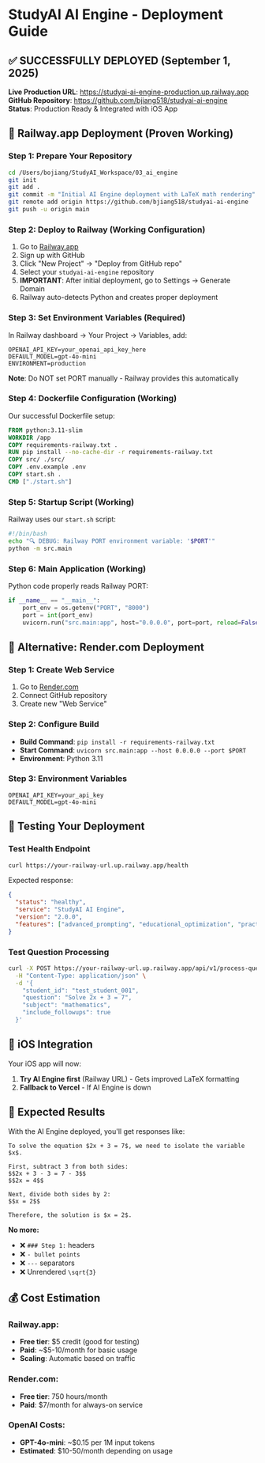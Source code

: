 # StudyAI AI Engine - Deployment Guide

## ✅ SUCCESSFULLY DEPLOYED (September 1, 2025)

**Live Production URL**: https://studyai-ai-engine-production.up.railway.app  
**GitHub Repository**: https://github.com/bjiang518/studyai-ai-engine  
**Status**: Production Ready & Integrated with iOS App

## 🚀 Railway.app Deployment (Proven Working)

### Step 1: Prepare Your Repository
```bash
cd /Users/bojiang/StudyAI_Workspace/03_ai_engine
git init
git add .
git commit -m "Initial AI Engine deployment with LaTeX math rendering"
git remote add origin https://github.com/bjiang518/studyai-ai-engine
git push -u origin main
```

### Step 2: Deploy to Railway (Working Configuration)
1. Go to [Railway.app](https://railway.app)
2. Sign up with GitHub
3. Click "New Project" → "Deploy from GitHub repo"
4. Select your `studyai-ai-engine` repository
5. **IMPORTANT**: After initial deployment, go to Settings → Generate Domain
6. Railway auto-detects Python and creates proper deployment

### Step 3: Set Environment Variables (Required)
In Railway dashboard → Your Project → Variables, add:
```
OPENAI_API_KEY=your_openai_api_key_here
DEFAULT_MODEL=gpt-4o-mini
ENVIRONMENT=production
```
**Note**: Do NOT set PORT manually - Railway provides this automatically

### Step 4: Dockerfile Configuration (Working)
Our successful Dockerfile setup:
```dockerfile
FROM python:3.11-slim
WORKDIR /app
COPY requirements-railway.txt .
RUN pip install --no-cache-dir -r requirements-railway.txt
COPY src/ ./src/
COPY .env.example .env
COPY start.sh .
CMD ["./start.sh"]
```

### Step 5: Startup Script (Working)
Railway uses our `start.sh` script:
```bash
#!/bin/bash
echo "🔍 DEBUG: Railway PORT environment variable: '$PORT'"
python -m src.main
```

### Step 6: Main Application (Working)
Python code properly reads Railway PORT:
```python
if __name__ == "__main__":
    port_env = os.getenv("PORT", "8000")
    port = int(port_env)
    uvicorn.run("src.main:app", host="0.0.0.0", port=port, reload=False)
```

## 🔄 Alternative: Render.com Deployment

### Step 1: Create Web Service
1. Go to [Render.com](https://render.com)
2. Connect GitHub repository
3. Create new "Web Service"

### Step 2: Configure Build
- **Build Command**: `pip install -r requirements-railway.txt`
- **Start Command**: `uvicorn src.main:app --host 0.0.0.0 --port $PORT`
- **Environment**: Python 3.11

### Step 3: Environment Variables
```
OPENAI_API_KEY=your_api_key
DEFAULT_MODEL=gpt-4o-mini
```

## 🧪 Testing Your Deployment

### Test Health Endpoint
```bash
curl https://your-railway-url.up.railway.app/health
```

Expected response:
```json
{
  "status": "healthy",
  "service": "StudyAI AI Engine", 
  "version": "2.0.0",
  "features": ["advanced_prompting", "educational_optimization", "practice_generation"]
}
```

### Test Question Processing
```bash
curl -X POST https://your-railway-url.up.railway.app/api/v1/process-question \
  -H "Content-Type: application/json" \
  -d '{
    "student_id": "test_student_001",
    "question": "Solve 2x + 3 = 7",
    "subject": "mathematics",
    "include_followups": true
  }'
```

## 📱 iOS Integration

Your iOS app will now:
1. **Try AI Engine first** (Railway URL) - Gets improved LaTeX formatting
2. **Fallback to Vercel** - If AI Engine is down

## 🎯 Expected Results

With the AI Engine deployed, you'll get responses like:
```
To solve the equation $2x + 3 = 7$, we need to isolate the variable $x$.

First, subtract 3 from both sides:
$$2x + 3 - 3 = 7 - 3$$
$$2x = 4$$

Next, divide both sides by 2:
$$x = 2$$

Therefore, the solution is $x = 2$.
```

**No more:**
- ❌ `### Step 1:` headers
- ❌ `- bullet points`  
- ❌ `---` separators
- ❌ Unrendered `\sqrt{3}`

## 💰 Cost Estimation

### Railway.app:
- **Free tier**: $5 credit (good for testing)
- **Paid**: ~$5-10/month for basic usage
- **Scaling**: Automatic based on traffic

### Render.com:
- **Free tier**: 750 hours/month
- **Paid**: $7/month for always-on service

### OpenAI Costs:
- **GPT-4o-mini**: ~$0.15 per 1M input tokens
- **Estimated**: $10-50/month depending on usage